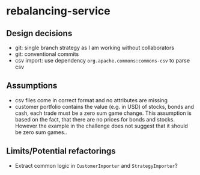# rebalancing-service

## Design decisions
* git: single branch strategy as I am working without collaborators
* git: conventional commits
* csv import: use dependency `org.apache.commons:commons-csv` to parse csv

## Assumptions
* csv files come in correct format and no attributes are missing
* customer portfolio contains the value (e.g. in USD) of stocks, bonds and cash, each trade
must be a zero sum game change. This assumption is based on the fact, that there are no prices for bonds and stocks. 
However the example in the challenge does not suggest that it should be zero sum games.. 

## Limits/Potential refactorings
* Extract common logic in `CustomerImporter` and `StrategyImporter`?

